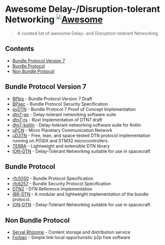 # Awesome Delay-/Disruption-tolerant Networking [![Awesome](https://awesome.re/badge.svg)](https://awesome.re)

> A curated list of awesome Delay- and Disruption-tolerant Networking

## Contents

- [Bundle Protocol Version 7](#bundle-protocol-version7)
- [Bundle Protocol](#bundle-protocol)
- [Non Bundle Protocol](#non-bundle-protocol)

## Bundle Protocol Version 7

- [BPbis](https://tools.ietf.org/html/draft-ietf-dtn-bpbis-31) - Bundle Protocol Version 7 Draft
- [BPsec](https://tools.ietf.org/html/draft-ietf-dtn-bpsec-26) - Bundle Protocol Security Specification
- [pyDTN](https://git.ifne.eu/space-public/pyDTN) - Bundle Protocol 7 Proof of Concept Implementation
- [dtn7-go](https://github.com/dtn7/dtn7-go) - Delay-tolerant networking software suite
- [dtn7-rs](https://github.com/dtn7/dtn7-rs) - Rust implementation of DTN7 draft
- [dtn7-kotlin](https://github.com/NodleCode/dtn7-kotlin/) - Delay-tolerant networking software suite for Kotlin
- [µPCN](https://upcn.eu) - Micro Planetary Communication Network
- [µD3TN](https://gitlab.com/d3tn/ud3tn) - Free, lean, and space-tested DTN protocol implementation running on POSIX and STM32 microcontrollers.
- [TERRA](https://github.com/RightMesh/Terra/) - Lightweight and extensible DTN library
- [ION-DTN](https://sourceforge.net/projects/ion-dtn/) - Delay-Tolerant Networking suitable for use in spacecraft

## Bundle Protocol

- [rfc5050](https://tools.ietf.org/html/rfc5050) - Bundle Protocol Specification
- [rfc6257](https://tools.ietf.org/html/rfc6257) - Bundle Security Protocol Specification
- [DTN2](https://github.com/delay-tolerant-networking/DTN2) - DTN Reference Implementation
- [IBR-DTN](https://github.com/ibrdtn/ibrdtn) - A modular and lightweight implementation of the bundle protocol.
- [ION-DTN](https://sourceforge.net/projects/ion-dtn/) - Delay-Tolerant Networking suitable for use in spacecraft

## Non Bundle Protocol

- [Serval Rhizome](https://github.com/servalproject/serval-dna) - Content storage and distribution service
- [Forban](https://github.com/adulau/Forban) - Simple link-local opportunistic p2p free software
